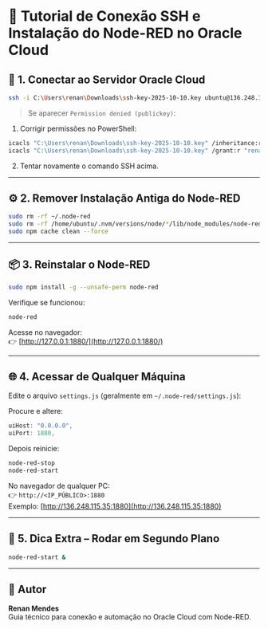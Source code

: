 # 🚀 Tutorial de Conexão SSH e Instalação do Node-RED no Oracle Cloud

## 🧩 1. Conectar ao Servidor Oracle Cloud
```bash
ssh -i C:\Users\renan\Downloads\ssh-key-2025-10-10.key ubuntu@136.248.115.35
```

> Se aparecer `Permission denied (publickey)`:
1. Corrigir permissões no PowerShell:
```bash
icacls "C:\Users\renan\Downloads\ssh-key-2025-10-10.key" /inheritance:r
icacls "C:\Users\renan\Downloads\ssh-key-2025-10-10.key" /grant:r "renan:R"
```
2. Tentar novamente o comando SSH acima.

---

## ⚙️ 2. Remover Instalação Antiga do Node-RED
```bash
sudo rm -rf ~/.node-red
sudo rm -rf /home/ubuntu/.nvm/versions/node/*/lib/node_modules/node-red
sudo npm cache clean --force
```

---

## 📦 3. Reinstalar o Node-RED
```bash
sudo npm install -g --unsafe-perm node-red
```

Verifique se funcionou:
```bash
node-red
```

Acesse no navegador:  
👉 [http://127.0.0.1:1880/](http://127.0.0.1:1880/)

---

## 🌐 4. Acessar de Qualquer Máquina
Edite o arquivo `settings.js` (geralmente em `~/.node-red/settings.js`):

Procure e altere:
```js
uiHost: "0.0.0.0",
uiPort: 1880,
```
Depois reinicie:
```bash
node-red-stop
node-red-start
```

No navegador de qualquer PC:  
👉 `http://<IP_PÚBLICO>:1880`  
Exemplo: [http://136.248.115.35:1880](http://136.248.115.35:1880)

---

## 🪪 5. Dica Extra – Rodar em Segundo Plano
```bash
node-red-start &
```

---

## 🧠 Autor
**Renan Mendes**  
Guia técnico para conexão e automação no Oracle Cloud com Node-RED.

